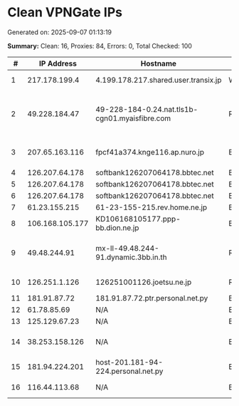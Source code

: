 # Clean VPNGate IPs
Generated on: 2025-09-07 01:13:19

**Summary:** Clean: 16, Proxies: 84, Errors: 0, Total Checked: 100

| # | IP Address | Hostname | Type | Country | Provider |
|---|------------|----------|------|---------|----------|
| 1 | 217.178.199.4 | 4.199.178.217.shared.user.transix.jp | Wireless | JP | INTERNET MULTIFEED CO. |
| 2 | 49.228.184.47 | 49-228-184-0.24.nat.tls1b-cgn01.myaisfibre.com | Residential | TH | ADVANCED WIRELESS NETWORK COMPANY LIMITED |
| 3 | 207.65.163.116 | fpcf41a374.knge116.ap.nuro.jp | Business | JP | Sony Network Communications Inc. |
| 4 | 126.207.64.178 | softbank126207064178.bbtec.net | Business | JP | SoftBank Corp. |
| 5 | 126.207.64.178 | softbank126207064178.bbtec.net | Business | JP | SoftBank Corp. |
| 6 | 126.207.64.178 | softbank126207064178.bbtec.net | Business | JP | SoftBank Corp. |
| 7 | 61.23.155.215 | 61-23-155-215.rev.home.ne.jp | Business | JP | JCOM Co., Ltd. |
| 8 | 106.168.105.177 | KD106168105177.ppp-bb.dion.ne.jp | Business | JP | KDDI CORPORATION |
| 9 | 49.48.244.91 | mx-ll-49.48.244-91.dynamic.3bb.in.th | Residential | TH | Triple T Broadband Public Company Limited |
| 10 | 126.251.1.126 | 126251001126.joetsu.ne.jp | Residential | JP | Joetsu Cable Vision |
| 11 | 181.91.87.72 | 181.91.87.72.ptr.personal.net.py | Business | PY | Núcleo S.A. |
| 12 | 61.78.85.69 | N/A | Business | KR | Korea Telecom |
| 13 | 125.129.67.23 | N/A | Business | KR | Korea Telecom |
| 14 | 38.253.158.126 | N/A | Business | PE | WI-NET TELECOM S.A.C. |
| 15 | 181.94.224.201 | host-201.181-94-224.personal.net.py | Business | PY | Núcleo S.A. |
| 16 | 116.44.113.68 | N/A | Business | KR | LG POWERCOMM |
